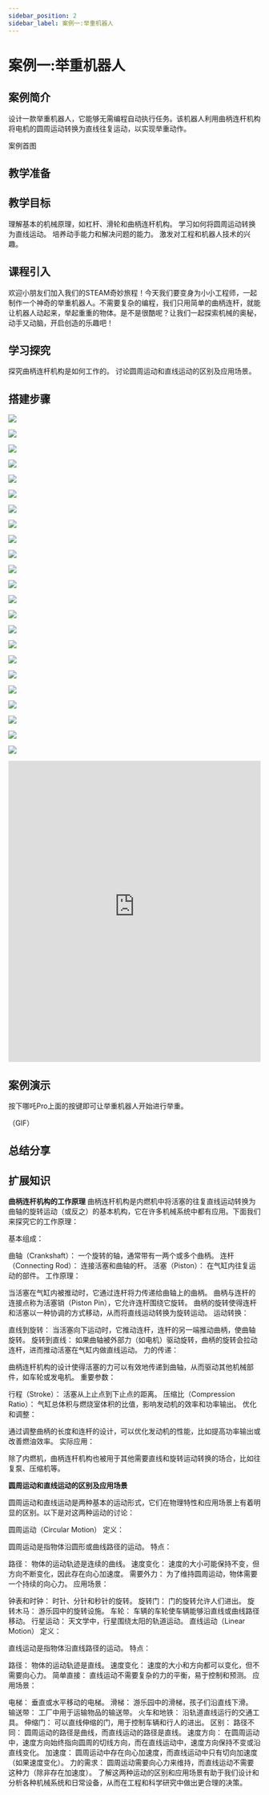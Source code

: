 ```yaml
---
sidebar_position: 2
sidebar_label: 案例一:举重机器人
---
```


# 案例一:举重机器人

## 案例简介

设计一款举重机器人，它能够无需编程自动执行任务。该机器人利用曲柄连杆机构将电机的圆周运动转换为直线往复运动，以实现举重动作。

案例首图

## 教学准备



## 教学目标

理解基本的机械原理，如杠杆、滑轮和曲柄连杆机构。
学习如何将圆周运动转换为直线运动。
培养动手能力和解决问题的能力。
激发对工程和机器人技术的兴趣。



## 课程引入

欢迎小朋友们加入我们的STEAM奇妙旅程！今天我们要变身为小小工程师，一起制作一个神奇的举重机器人。不需要复杂的编程，我们只用简单的曲柄连杆，就能让机器人动起来，举起重重的物体。是不是很酷呢？让我们一起探索机械的奥秘，动手又动脑，开启创造的乐趣吧！

## 学习探究

探究曲柄连杆机构是如何工作的。
讨论圆周运动和直线运动的区别及应用场景。

## 搭建步骤

![](https://wiki-media-ef.oss-cn-hongkong.aliyuncs.com/docs/microbit/building-blocks/nezha-pro-sports-kit/images/nezha-pro-sports-kit-step-01-01.png)

![](https://wiki-media-ef.oss-cn-hongkong.aliyuncs.com/docs/microbit/building-blocks/nezha-pro-sports-kit/images/nezha-pro-sports-kit-step-01-02.png)

![](https://wiki-media-ef.oss-cn-hongkong.aliyuncs.com/docs/microbit/building-blocks/nezha-pro-sports-kit/images/nezha-pro-sports-kit-step-01-03.png)

![](https://wiki-media-ef.oss-cn-hongkong.aliyuncs.com/docs/microbit/building-blocks/nezha-pro-sports-kit/images/nezha-pro-sports-kit-step-01-04.png)

![](https://wiki-media-ef.oss-cn-hongkong.aliyuncs.com/docs/microbit/building-blocks/nezha-pro-sports-kit/images/nezha-pro-sports-kit-step-01-05.png)

![](https://wiki-media-ef.oss-cn-hongkong.aliyuncs.com/docs/microbit/building-blocks/nezha-pro-sports-kit/images/nezha-pro-sports-kit-step-01-06.png)

![](https://wiki-media-ef.oss-cn-hongkong.aliyuncs.com/docs/microbit/building-blocks/nezha-pro-sports-kit/images/nezha-pro-sports-kit-step-01-07.png)

![](https://wiki-media-ef.oss-cn-hongkong.aliyuncs.com/docs/microbit/building-blocks/nezha-pro-sports-kit/images/nezha-pro-sports-kit-step-01-08.png)

![](https://wiki-media-ef.oss-cn-hongkong.aliyuncs.com/docs/microbit/building-blocks/nezha-pro-sports-kit/images/nezha-pro-sports-kit-step-01-09.png)

![](https://wiki-media-ef.oss-cn-hongkong.aliyuncs.com/docs/microbit/building-blocks/nezha-pro-sports-kit/images/nezha-pro-sports-kit-step-01-10.png)

![](https://wiki-media-ef.oss-cn-hongkong.aliyuncs.com/docs/microbit/building-blocks/nezha-pro-sports-kit/images/nezha-pro-sports-kit-step-01-11.png)

![](https://wiki-media-ef.oss-cn-hongkong.aliyuncs.com/docs/microbit/building-blocks/nezha-pro-sports-kit/images/nezha-pro-sports-kit-step-01-12.png)

![](https://wiki-media-ef.oss-cn-hongkong.aliyuncs.com/docs/microbit/building-blocks/nezha-pro-sports-kit/images/nezha-pro-sports-kit-step-01-13.png)

![](https://wiki-media-ef.oss-cn-hongkong.aliyuncs.com/docs/microbit/building-blocks/nezha-pro-sports-kit/images/nezha-pro-sports-kit-step-01-14.png)

![](https://wiki-media-ef.oss-cn-hongkong.aliyuncs.com/docs/microbit/building-blocks/nezha-pro-sports-kit/images/nezha-pro-sports-kit-step-01-15.png)

![](https://wiki-media-ef.oss-cn-hongkong.aliyuncs.com/docs/microbit/building-blocks/nezha-pro-sports-kit/images/nezha-pro-sports-kit-step-01-16.png)

![](https://wiki-media-ef.oss-cn-hongkong.aliyuncs.com/docs/microbit/building-blocks/nezha-pro-sports-kit/images/nezha-pro-sports-kit-step-01-17.png)

![](https://wiki-media-ef.oss-cn-hongkong.aliyuncs.com/docs/microbit/building-blocks/nezha-pro-sports-kit/images/nezha-pro-sports-kit-step-01-18.png)

![](https://wiki-media-ef.oss-cn-hongkong.aliyuncs.com/docs/microbit/building-blocks/nezha-pro-sports-kit/images/nezha-pro-sports-kit-step-01-19.png)

![](https://wiki-media-ef.oss-cn-hongkong.aliyuncs.com/docs/microbit/building-blocks/nezha-pro-sports-kit/images/nezha-pro-sports-kit-step-01-20.png)

![](https://wiki-media-ef.oss-cn-hongkong.aliyuncs.com/docs/microbit/building-blocks/nezha-pro-sports-kit/images/nezha-pro-sports-kit-step-01-21.png)

![](https://wiki-media-ef.oss-cn-hongkong.aliyuncs.com/docs/microbit/building-blocks/nezha-pro-sports-kit/images/nezha-pro-sports-kit-step-01-22.png)

![](https://wiki-media-ef.oss-cn-hongkong.aliyuncs.com/docs/microbit/building-blocks/nezha-pro-sports-kit/images/nezha-pro-sports-kit-step-01-23.png)


<embed src="https://wiki-media-ef.oss-cn-hongkong.aliyuncs.com/docs/microbit/building-blocks/nezha-pro-sports-kit/files/%E4%B8%BE%E9%87%8D%E6%9C%BA%E5%99%A8%E4%BA%BA%20-%20%E6%97%A0%E4%B8%BB%E6%9D%BF.pdf" type="application/pdf" width="100%" height="600px" />


## 案例演示

按下哪吒Pro上面的按键即可让举重机器人开始进行举重。

（GIF）

## 总结分享



## 扩展知识


**曲柄连杆机构的工作原理**
曲柄连杆机构是内燃机中将活塞的往复直线运动转换为曲轴的旋转运动（或反之）的基本机构，它在许多机械系统中都有应用。下面我们来探究它的工作原理：

基本组成：

曲轴（Crankshaft）： 一个旋转的轴，通常带有一两个或多个曲柄。
连杆（Connecting Rod）： 连接活塞和曲轴的杆。
活塞（Piston）： 在气缸内往复运动的部件。
工作原理：

当活塞在气缸内被推动时，它通过连杆将力传递给曲轴上的曲柄。
曲柄与连杆的连接点称为活塞销（Piston Pin），它允许连杆围绕它旋转。
曲柄的旋转使得连杆和活塞以一种协调的方式移动，从而将直线运动转换为旋转运动。
运动转换：

直线到旋转： 当活塞向下运动时，它推动连杆，连杆的另一端推动曲柄，使曲轴旋转。
旋转到直线： 如果曲轴被外部力（如电机）驱动旋转，曲柄的旋转会拉动连杆，进而推动活塞在气缸内做直线运动。
力的传递：

曲柄连杆机构的设计使得活塞的力可以有效地传递到曲轴，从而驱动其他机械部件，如车轮或发电机。
重要参数：

行程（Stroke）： 活塞从上止点到下止点的距离。
压缩比（Compression Ratio）： 气缸总体积与燃烧室体积的比值，影响发动机的效率和功率输出。
优化和调整：

通过调整曲柄的长度和连杆的设计，可以优化发动机的性能，比如提高功率输出或改善燃油效率。
实际应用：

除了内燃机，曲柄连杆机构也被用于其他需要直线和旋转运动转换的场合，比如往复泵、压缩机等。

**圆周运动和直线运动的区别及应用场景**


圆周运动和直线运动是两种基本的运动形式，它们在物理特性和应用场景上有着明显的区别。以下是对这两种运动的讨论：

圆周运动（Circular Motion）
定义：

圆周运动是指物体沿圆形或曲线路径的运动。
特点：

路径： 物体的运动轨迹是连续的曲线。
速度变化： 速度的大小可能保持不变，但方向不断变化，因此存在向心加速度。
需要外力： 为了维持圆周运动，物体需要一个持续的向心力。
应用场景：

钟表和时钟： 时针、分针和秒针的旋转。
旋转门： 门的旋转允许人们进出。
旋转木马： 游乐园中的旋转设施。
车轮： 车辆的车轮使车辆能够沿直线或曲线路径移动。
行星运动： 天文学中，行星围绕太阳的轨道运动。
直线运动（Linear Motion）
定义：

直线运动是指物体沿直线路径的运动。
特点：

路径： 物体的运动轨迹是直线。
速度变化： 速度的大小和方向都可以变化，但不需要向心力。
简单直接： 直线运动不需要复杂的力的平衡，易于控制和预测。
应用场景：

电梯： 垂直或水平移动的电梯。
滑梯： 游乐园中的滑梯，孩子们沿直线下滑。
输送带： 工厂中用于运输物品的输送带。
火车和地铁： 沿轨道直线运行的交通工具。
伸缩门： 可以直线伸缩的门，用于控制车辆和行人的进出。
区别：
路径不同： 圆周运动的路径是曲线，而直线运动的路径是直线。
速度方向： 在圆周运动中，速度方向始终指向圆周的切线方向，而在直线运动中，速度方向保持不变或沿直线变化。
加速度： 圆周运动中存在向心加速度，而直线运动中只有切向加速度（如果速度变化）。
力的需求： 圆周运动需要向心力来维持，而直线运动不需要这种力（除非存在加速度）。
了解这两种运动的区别和应用场景有助于我们设计和分析各种机械系统和日常设备，从而在工程和科学研究中做出更合理的决策。
